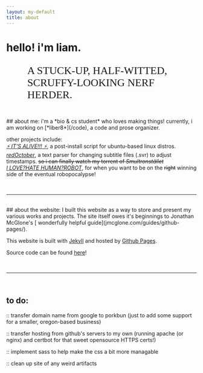 ```yaml
---
layout: my-default
title: about
---
```


# hello! i'm liam. <object type="image/svg+xml" data="../assets/iconSmile5Optimized.svg"></object>
<!-- <img style="width:65%; padding-left:10%; padding-top:1%;" src="/images/nerfHerder4.png"> -->
<p style="font-family: 'EB Garamond'; padding-left: 11%; font-size: 2em">A STUCK-UP, HALF-WITTED, SCRUFFY-LOOKING NERF HERDER.</p>


<br />
## about me:
i'm a *bio & cs student* who loves making things! currently, i am working on [*liber8*](/code), a code and prose organizer.

other projects include:<br />
[*⚡ IT'S ALIVE!!! ⚡*](/code), a post-install script for ubuntu-based linux distros.<br />
[*redOctober*](/code), a text parser for changing subtitle files (.svr) to adjust timestamps. <strike>so i can finally watch my torrent of <em>Smultronstället</em></strike><br />
[*I LOVE?HATE HUMAN?ROBOT*](/code), for when you want to be on the ~~right~~ winning side of the eventual robopocalypse!<br />


<br />

---

<br />
## about the website:    
I built this website as a way to store and present my various works and projects. The site itself owes it's beginnings to Jonathan McGlone's [	wonderfully helpful guide](jmcglone.com/guides/github-pages/).

This website is built with [Jekyll](https://jekyllrb.com/) and hosted by [Github Pages](https://pages.github.com/).

Source code can be found [here](https://github.com/lbeckman314/lbeckman314.github.io)! 

<br />

---

<br />

## to do:
:: transfer domain name from google to porkbun (just to add some support for a smaller, oregon-based business)

:: transfer hosting from github's servers to my own (running apache (or nginx) and certbot for that sweet opensource HTTPS certs!)

:: implement sass to help make the css a bit more managable

:: clean up site of any weird artifacts
